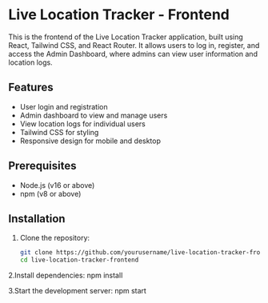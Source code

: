 # Live Location Tracker - Frontend

This is the frontend of the Live Location Tracker application, built using React, Tailwind CSS, and React Router. It allows users to log in, register, and access the Admin Dashboard, where admins can view user information and location logs.

## Features
- User login and registration
- Admin dashboard to view and manage users
- View location logs for individual users
- Tailwind CSS for styling
- Responsive design for mobile and desktop

## Prerequisites
- Node.js (v16 or above)
- npm (v8 or above)

## Installation

1. Clone the repository:
   ```bash
   git clone https://github.com/yourusername/live-location-tracker-frontend.git
   cd live-location-tracker-frontend
   
2.Install dependencies:
npm install

3.Start the development server:
npm start
